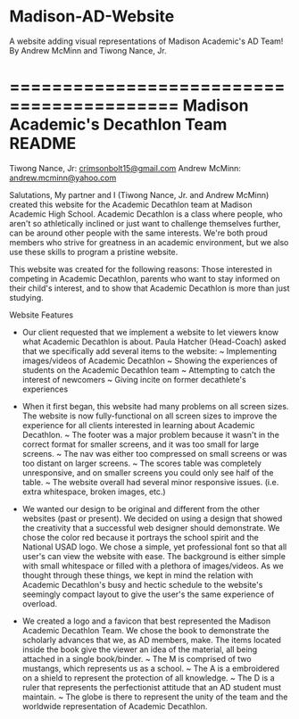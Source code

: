 # Madison-AD-Website
A website adding visual representations of Madison Academic's AD Team! By Andrew McMinn and Tiwong Nance, Jr.


==========================================
 Madison Academic's Decathlon Team README
==========================================

Tiwong Nance, Jr: crimsonbolt15@gmail.com
Andrew McMinn: andrew.mcminn@yahoo.com

Salutations, My partner and I (Tiwong Nance, Jr. and Andrew McMinn) created this website for the Academic Decathlon team at Madison Academic High School.
Academic Decathlon is a class where people, who aren't so athletically inclined or just want to challenge themselves further, can be around other
people with the same interests. We're both proud members who strive for greatness in an academic environment, but we also use these skills to program a 
pristine website. 

This website was created for the following reasons: Those interested in competing in Academic Decathlon, parents who want to stay informed on their child's
interest, and to show that Academic Decathlon is more than just studying.


Website Features

 - Our client requested that we implement a website to let viewers know what Academic Decathlon is about. Paula Hatcher (Head-Coach) asked that we 
 specifically add several items to the website: 
	~ Implementing images/videos of Academic Decathlon
	~ Showing the experiences of students on the Academic Decathlon team
	~ Attempting to catch the interest of newcomers
	~ Giving incite on former decathlete's experiences

 - When it first began, this website had many problems on all screen sizes. The website is now fully-functional on all screen sizes to improve the
 experience for all clients interested in learning about Academic Decathlon. 
	~ The footer was a major problem because it wasn't in the correct format for smaller screens, and it was too small for large screens. 
	~ The nav was either too compressed on small screens or was too distant on larger screens. 
	~ The scores table was completely unresponsive, and on smaller screens you could only see half of the table. 
	~ The website overall had several minor responsive issues. (i.e. extra whitespace, broken images, etc.)

 - We wanted our design to be original and different from the other websites (past or present). We decided on using a design that showed the creativity 
 that a successful web designer should demonstrate. We chose the color red because it portrays the school spirit and the National USAD logo. We chose
 a simple, yet professional font so that all user's can view the website with ease. The background is either simple with small whitespace or filled with
 a plethora of images/videos. As we thought through these things, we kept in mind the relation with Academic Decathlon's busy and hectic schedule to the
 website's seemingly compact layout to give the user's the same experience of overload. 

 - We created a logo and a favicon that best represented the Madison Academic Decathlon Team. We chose the book to demonstrate the scholarly advances that 
 we, as AD members, make. The items located inside the book give the viewer an idea of the material, all being attached in a single book/binder. 
	~ The M is comprised of two mustangs, which represents us as a school. 
	~ The A is a embroidered on a shield to represent the protection of all knowledge.
	~ The D is a ruler that represents the perfectionist attitude that an AD student must maintain.
	~ The globe is there to represent the unity of the team and the worldwide representation of Academic Decathlon.

